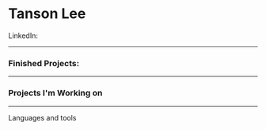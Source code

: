 # Tanson Lee

LinkedIn:

---

### Finished Projects:


---

### Projects I'm Working on

---

Languages and tools
